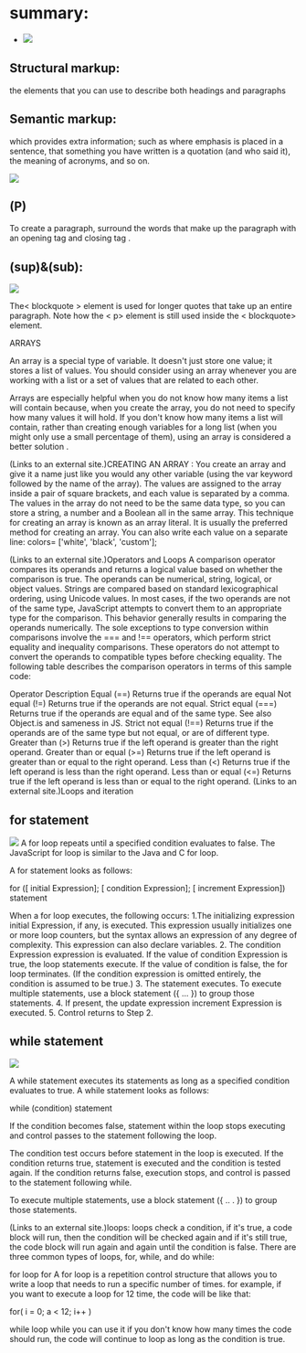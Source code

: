 # summary:

*  ![](https://www.jungledisk.com/blog/content/images/blog/div-soup-vs-semantic-html.png)

## Structural markup:
 the elements that you can use to
describe both headings and paragraphs
## Semantic markup:
 which provides extra information; such
as where emphasis is placed in a sentence, that something
you have written is a quotation (and who said it), the
meaning of acronyms, and so on.



![](https://www.schudio.com/wp-content/uploads/2016/10/html-headings.png?x43850)

## (P)
To create a paragraph, surround
the words that make up the
paragraph with an opening
tag and closing  tag .

## (sup)&(sub):
![](https://media.geeksforgeeks.org/wp-content/uploads/Screen-Shot-2017-11-07-at-1.38.26-PM.png )

The< blockquote > element is
used for longer quotes that take
up an entire paragraph. Note
how the < p> element is still
used inside the < blockquote>
element.

ARRAYS

An array is a special type of variable. It doesn't just store one value; it stores a list of values. You should consider using an array whenever you are working with a list or a set of values that are related to each other.

Arrays are especially helpful when you do not know how many items a list will contain because, when you create the array, you do not need to specify how many values it will hold. If you don't know how many items a list will contain, rather than creating enough variables for a long list (when you might only use a small percentage of them), using an array is considered a better solution .

 (Links to an external site.)CREATING AN ARRAY :
You create an array and give it a name just like you would any other variable (using the var keyword followed by the name of the array). The values are assigned to the array inside a pair of square brackets, and each value is separated by a comma. The values in the array do not need to be the same data type, so you can store a string, a number and a Boolean all in the same array. This technique for creating an array is known as an array literal. It is usually the preferred method for creating an array. You can also write each value on a separate line: colors= ['white', 'black', 'custom'];

 (Links to an external site.)Operators and Loops
A comparison operator compares its operands and returns a logical value based on whether the comparison is true. The operands can be numerical, string, logical, or object values. Strings are compared based on standard lexicographical ordering, using Unicode values. In most cases, if the two operands are not of the same type, JavaScript attempts to convert them to an appropriate type for the comparison. This behavior generally results in comparing the operands numerically. The sole exceptions to type conversion within comparisons involve the === and !== operators, which perform strict equality and inequality comparisons. These operators do not attempt to convert the operands to compatible types before checking equality. The following table describes the comparison operators in terms of this sample code:

Operator	Description
Equal (==)	Returns true if the operands are equal
Not equal (!=)	Returns true if the operands are not equal.
Strict equal (===)	Returns true if the operands are equal and of the same type. See also Object.is and sameness in JS.
Strict not equal (!==)	Returns true if the operands are of the same type but not equal, or are of different type.
Greater than (>)	Returns true if the left operand is greater than the right operand.
Greater than or equal (>=)	Returns true if the left operand is greater than or equal to the right operand.
Less than (<)	Returns true if the left operand is less than the right operand.
Less than or equal (<=)	Returns true if the left operand is less than or equal to the right operand.
 (Links to an external site.)Loops and iteration
## for statement
![](https://media.geeksforgeeks.org/wp-content/uploads/20191108131134/For-Loop.jpg)
A for loop repeats until a specified condition evaluates to false. The JavaScript for loop is similar to the Java and C for loop.

A for statement looks as follows:

for ([ initial Expression]; [ condition Expression]; [ increment Expression]) statement

When a for loop executes, the following occurs: 1.The initializing expression initial Expression, if any, is executed. This expression usually initializes one or more loop counters, but the syntax allows an expression of any degree of complexity. This expression can also declare variables. 2. The condition Expression expression is evaluated. If the value of condition Expression is true, the loop statements execute. If the value of condition is false, the for loop terminates. (If the condition expression is omitted entirely, the condition is assumed to be true.) 3. The statement executes. To execute multiple statements, use a block statement ({ ... }) to group those statements. 4. If present, the update expression increment Expression is executed. 5. Control returns to Step 2.

## while statement

![](https://www.w3resource.com/w3r_images/javascript-do-while.gif)

A while statement executes its statements as long as a specified condition evaluates to true. A while statement looks as follows:

while (condition) statement

If the condition becomes false, statement within the loop stops executing and control passes to the statement following the loop.

The condition test occurs before statement in the loop is executed. If the condition returns true, statement is executed and the condition is tested again. If the condition returns false, execution stops, and control is passed to the statement following while.

To execute multiple statements, use a block statement ({ .. . }) to group those statements.

 (Links to an external site.)loops:
loops check a condition, if it's true, a code block will run, then the condition will be checked again and if it's still true, the code block will run again and again until the condition is false. There are three common types of loops, for, while, and do while:

for loop for
A for loop is a repetition control structure that allows you to write a loop that needs to run a specific number of times. for example, if you want to execute a loop for 12 time, the code will be like that:

for( i = 0; a < 12; i++ )

while loop while
you can use it if you don't know how many times the code should run, the code will continue to loop as long as the condition is true.


